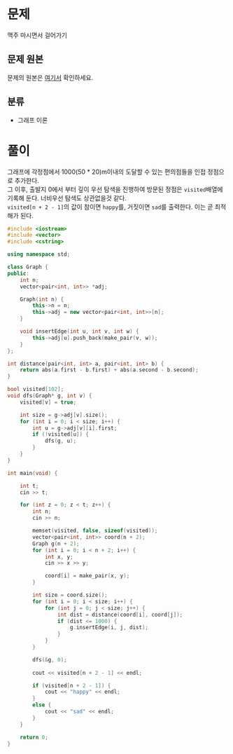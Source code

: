 # 문제
맥주 마시면서 걸어가기
## 문제 원본
문제의 원본은 [여기서](https://www.acmicpc.net/problem/9205) 확인하세요.

## 분류
* 그래프 이론

# 풀이

그래프에 각정점에서 1000(50 * 20)m이내의 도달할 수 있는 편의점들을 인접 정점으로 추가한다.   
그 이후, 출발지 0에서 부터 깊이 우선 탐색을 진행하여 방문된 정점은 `visited`배열에 기록해 둔다. 너비우선 탐색도 상관없을것 같다.   
`visited[n + 2 - 1]`의 값이 참이면 `happy`를, 거짓이면 `sad`를 출력한다. 이는 곧 최적해가 된다.

``` c++
#include <iostream>
#include <vector>
#include <cstring>

using namespace std;

class Graph {
public:
    int n;
    vector<pair<int, int>> *adj;

    Graph(int n) {
        this->n = n;
        this->adj = new vector<pair<int, int>>[n];
    }

    void insertEdge(int u, int v, int w) {
        this->adj[u].push_back(make_pair(v, w));
    }
};

int distance(pair<int, int> a, pair<int, int> b) {
    return abs(a.first - b.first) + abs(a.second - b.second);
}

bool visited[102];
void dfs(Graph* g, int v) {
    visited[v] = true;

    int size = g->adj[v].size();
    for (int i = 0; i < size; i++) {
        int u = g->adj[v][i].first;
        if (!visited[u]) {
            dfs(g, u);
        }
    }
}

int main(void) {

    int t;
    cin >> t;

    for (int z = 0; z < t; z++) {
        int n;
        cin >> n;

        memset(visited, false, sizeof(visited));
        vector<pair<int, int>> coord(n + 2);
        Graph g(n + 2);
        for (int i = 0; i < n + 2; i++) {
            int x, y;
            cin >> x >> y;

            coord[i] = make_pair(x, y);
        }

        int size = coord.size();
        for (int i = 0; i < size; i++) {
            for (int j = 0; j < size; j++) {
                int dist = distance(coord[i], coord[j]);
                if (dist <= 1000) {
                    g.insertEdge(i, j, dist);
                }
            }
        }

        dfs(&g, 0);
        
        cout << visited[n + 2 - 1] << endl;

        if (visited[n + 2 - 1]) {
            cout << "happy" << endl;
        }
        else {
            cout << "sad" << endl;
        }
    }

    return 0;
}
```

